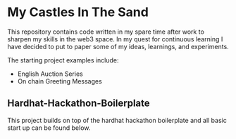 # My Castles In The Sand

This repository contains code written in my spare time after work to sharpen my skills in the web3 space. In my quest for continuous learning I have decided to put to paper some of my ideas, learnings, and experiments.

The starting project examples include:

- English Auction Series
- On chain Greeting Messages

## Hardhat-Hackathon-Boilerplate

This project builds on top of the hardhat hackathon boilerplate and all basic start up can be found below.
